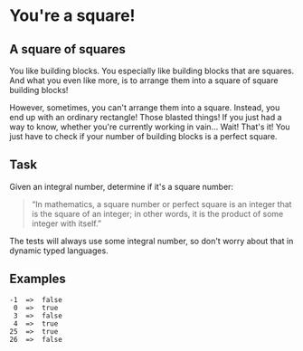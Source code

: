 # You're a square!

## A square of squares

You like building blocks. You especially like building blocks that are squares. And what you even like more, is to arrange them into a square of square building blocks!

However, sometimes, you can't arrange them into a square. Instead, you end up with an ordinary rectangle! Those blasted things! If you just had a way to know, whether you're currently working in vain… Wait! That's it! You just have to check if your number of building blocks is a perfect square.

## Task
Given an integral number, determine if it's a square number:

>“In mathematics, a square number or perfect square is an integer that is the square of an integer; in other words, it is the product of some integer with itself.”

The tests will always use some integral number, so don't worry about that in dynamic typed languages.

## Examples
```
-1  =>  false
 0  =>  true
 3  =>  false
 4  =>  true
25  =>  true
26  =>  false
```
